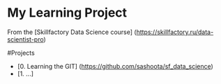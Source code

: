 # My Learning Project
From the [Skillfactory Data Science course] (https://skillfactory.ru/data-scientist-pro)

#Projects

* [0. Learning the GIT] (https://github.com/sashoota/sf_data_science)
* [1. ...]

